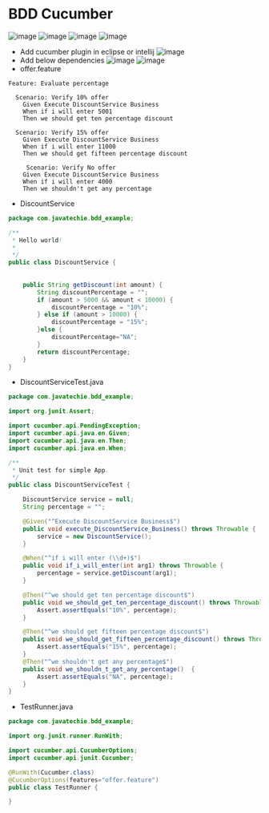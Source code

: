 # BDD Cucumber
![image](https://user-images.githubusercontent.com/69948118/225212470-bf0e571b-0e02-4c01-8fed-443b81f2495d.png)
![image](https://user-images.githubusercontent.com/69948118/225212522-e606532e-cee2-455b-900c-59c5e0b75651.png)
![image](https://user-images.githubusercontent.com/69948118/225212606-db082cae-bed8-4123-8a2c-e7ee218298da.png)
![image](https://user-images.githubusercontent.com/69948118/225212630-d8b8bee3-70f3-4fc1-a48b-eefd7351b32e.png)
- Add cucumber plugin in eclipse or intellij
![image](https://user-images.githubusercontent.com/69948118/225212902-709fd837-d617-414f-94fb-1dc5cef91b58.png)
- Add below dependencies
![image](https://user-images.githubusercontent.com/69948118/225213135-9111c003-c834-4e0a-9067-c3d5904cac05.png)
![image](https://user-images.githubusercontent.com/69948118/225213171-aa11e59e-131e-4d9f-93a7-c7c9b237de01.png)
- offer.feature
```feature
Feature: Evaluate percentage

  Scenario: Verify 10% offer
    Given Execute DiscountService Business
    When if i will enter 5001
    Then we should get ten percentage discount

  Scenario: Verify 15% offer
    Given Execute DiscountService Business
    When if i will enter 11000
    Then we should get fifteen percentage discount

     Scenario: Verify No offer
    Given Execute DiscountService Business
    When if i will enter 4000
    Then we shouldn't get any percentage
```
- DiscountService
```java
package com.javatechie.bdd_example;

/**
 * Hello world!
 *
 */
public class DiscountService {
	
	
	public String getDiscount(int amount) {
		String discountPercentage = "";
		if (amount > 5000 && amount < 10000) {
			discountPercentage = "10%";
		} else if (amount > 10000) {
			discountPercentage = "15%";
		}else {
			discountPercentage="NA";
		}
		return discountPercentage;
	}
}
```
- DiscountServiceTest.java

```java
package com.javatechie.bdd_example;

import org.junit.Assert;

import cucumber.api.PendingException;
import cucumber.api.java.en.Given;
import cucumber.api.java.en.Then;
import cucumber.api.java.en.When;

/**
 * Unit test for simple App.
 */
public class DiscountServiceTest {

	DiscountService service = null;
	String percentage = "";

	@Given("^Execute DiscountService Business$")
	public void execute_DiscountService_Business() throws Throwable {
		service = new DiscountService();
	}

	@When("^if i will enter (\\d+)$")
	public void if_i_will_enter(int arg1) throws Throwable {
		percentage = service.getDiscount(arg1);
	}

	@Then("^we should get ten percentage discount$")
	public void we_should_get_ten_percentage_discount() throws Throwable {
		Assert.assertEquals("10%", percentage);
	}

	@Then("^we should get fifteen percentage discount$")
	public void we_should_get_fifteen_percentage_discount() throws Throwable {
		Assert.assertEquals("15%", percentage);
	}
	@Then("^we shouldn't get any percentage$")
	public void we_shouldn_t_get_any_percentage()  {
		Assert.assertEquals("NA", percentage);
	}
}
```

- TestRunner.java
```java
package com.javatechie.bdd_example;

import org.junit.runner.RunWith;

import cucumber.api.CucumberOptions;
import cucumber.api.junit.Cucumber;

@RunWith(Cucumber.class)
@CucumberOptions(features="offer.feature")
public class TestRunner {

}
```
